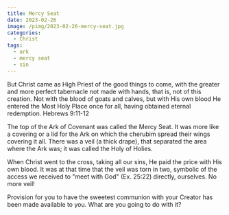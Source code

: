 ```yaml
---
title: Mercy Seat
date: 2023-02-26
image: /pimg/2023-02-26-mercy-seat.jpg
categories:
  - Christ
tags:
  - ark
  - mercy seat
  - sin
---
```


<p>But Christ came as High Priest of the good things to come, with the greater and more perfect tabernacle not made with hands, that is, not of this creation. Not with the blood of goats and calves, but with His own blood He entered the Most Holy Place once for all, having obtained eternal redemption. Hebrews 9:11-12 </p><p>The top of the Ark of Covenant was called the Mercy Seat. It was more like a covering or a lid for the Ark on which the cherubim spread their wings covering it all. There was a veil (a thick drape), that separated the area where the Ark was; it was called the Holy of Holies.</p><p>When Christ went to the cross, taking all our sins, He paid the price with His own blood. It was at that time that the veil was torn in two, symbolic of the access we received to &quot;meet with God&quot; (Ex. 25:22) directly, ourselves. No more veil!</p><p>Provision for you to have the sweetest communion with your Creator has been made available to you. What are you going to do with it?</p>

